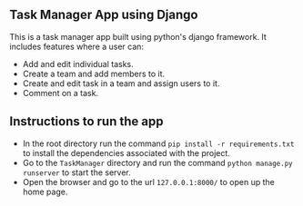 ## Task Manager App using Django
This is a task manager app built using python's django framework.
It includes features where a user can:
* Add and edit individual tasks.
* Create a team and add members to it.
* Create and edit task in a team and assign users to it.
* Comment on a task.

## Instructions to run the app
* In the root directory run the command `pip install -r requirements.txt` to install the dependencies associated with the project.
* Go to the `TaskManager` directory and run the command `python manage.py runserver` to start the server.
* Open the browser and go to the url `127.0.0.1:8000/` to open up the home page.


